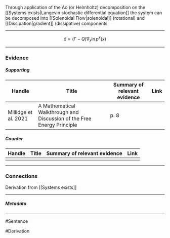 Through application of the Ao (or Helmholtz) decomposition on the [[Systems exists|Langevin stochastic differential equation]] the system can be decomposed into [[Solenoidal Flow|solenoidal]] (rotational) and [[Dissipation|gradient]] (dissipative) components.  
***
$$ \dot{x}= (\Gamma-Q){\nabla}_x\ln p^x(x) $$
***
### Evidence
##### Supporting

| Handle               | Title                                                                  | Summary of relevant evidence | Link                                |
| -------------------- | ---------------------------------------------------------------------- | ---------------------------- | ----------------------------------- |
| Millidge et al. 2021 | A Mathematical Walkthrough and Discussion of the Free Energy Principle | p. 8                         | [](http://arxiv.org/abs/2108.13343) |
##### Counter
| Handle | Title | Summary of relevant evidence | Link |
| ------ | ----- | ---------------------------- | ---- |
|        |       |                              |      |

***
### Connections
Derivation  from [[Systems exists]]

***
##### Metadata
***
#Sentence

#Derivation